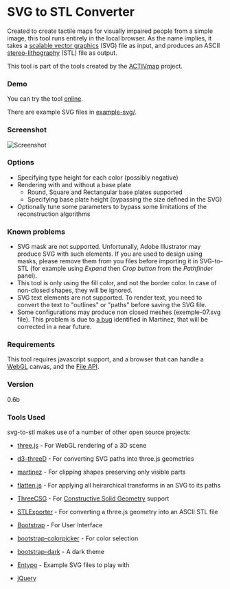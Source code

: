 # SVG to STL Converter

Created to create tactile maps for visually impaired people from a simple image, this tool runs entirely in the local browser. As the name implies, it takes a [scalable vector graphics] \(SVG\) file as input, and produces an ASCII [stereo-lithography] \(STL\) file as output.

This tool is part of the tools created by the [ACTIVmap](https://activmap.limos.fr) project.

### Demo
You can try the tool [online](https://jmtrivial.github.io/svg-to-stl/).

There are example SVG files in [example-svg/](https://github.com/jmtrivial/svg-to-stl/tree/master/example-svg/).

### Screenshot
 ![Screenshot](https://raw.githubusercontent.com/jmtrivial/svg-to-stl/master/screenshot.png)

### Options
  - Specifying type height for each color (possibly negative)
  - Rendering with and without a base plate
    - Round, Square and Rectangular base plates supported
    - Specifying base plate height (bypassing the size defined in the SVG)
  - Optionally tune some parameters to bypass some limitations of the reconstruction algorithms

### Known problems
  - SVG mask are not supported. Unfortunally, Adobe Illustrator may produce SVG with such elements. If you are used to design using masks, please remove them from you files before importing it in SVG-to-STL (for example using *Expand* then *Crop button* from the *Pathfinder* panel). 
  - This tool is only using the fill color, and not the border color. In case of non-closed shapes, they will be ignored.
  - SVG text elements are not supported. To render text, you need to convert the text to "outlines" or "paths" before saving the SVG file.
  - Some configurations may produce non closed meshes (exemple-07.svg file). This problem is due to [a bug](https://github.com/w8r/martinez/issues/124) identified in Martinez, that will be corrected in a near future.

### Requirements
This tool requires javascript support, and a browser that can handle a [WebGL] canvas, and the [File API].

### Version
0.6b

### Tools Used
svg-to-stl makes use of a number of other open source projects:

* [three.js] - For WebGL rendering of a 3D scene
* [d3-threeD] - For converting SVG paths into three.js geometries
* [martinez] - For clipping shapes preserving only visible parts
* [flatten.js] - For applying all heirarchical transforms in an SVG to its paths
* [ThreeCSG] - For [Constructive Solid Geometry] support
* [STLExporter] - For converting a three.js geometry into an ASCII STL file
* [Bootstrap] - For User Interface
* [bootstrap-colorpicker] - For color selection
* [bootstrap-dark] - A dark theme
* [Entypo] - Example SVG files to play with
* [jQuery]


   [printing press]: <https://en.wikipedia.org/wiki/Printing_press>
   [scalable vector graphics]: <https://en.wikipedia.org/wiki/Scalable_Vector_Graphics>
   [stereo-lithography]: <https://en.wikipedia.org/wiki/STL_(file_format)>
   [hosted directly from github]: <https://rawgit.com/ryancalme/svg-to-stl/master/SVGtoSTL.html>
   [example-svg/Entypo]: </example-svg/Entypo>
   [WebGL]: <https://developer.mozilla.org/en-US/docs/Web/API/WebGL_API>
   [File API]: <http://www.w3.org/TR/FileAPI/>
   [Constructive Solid Geometry]: <https://en.wikipedia.org/wiki/Constructive_solid_geometry>
   [three.js]: <https://github.com/mrdoob/three.js>
   [d3-threeD]: <https://github.com/asutherland/d3-threeD>
   [flatten.js]: <https://github.com/jmtrivial/flatten.js>
   [ThreeCSG]: <https://github.com/chandlerprall/ThreeCSG>
   [STLExporter]: <https://gist.github.com/kjlubick/fb6ba9c51df63ba0951f>
   [Spectrum]: <https://github.com/bgrins/spectrum>
   [Entypo]: <http://www.entypo.com>
   [jQuery]: <https://jquery.com/>
   [martinez]: <https://github.com/w8r/martinez/>
   [Bootstrap]: <https://getbootstrap.com/>
   [bootstrap-colorpicker]: <https://github.com/itsjavi/bootstrap-colorpicker>
   [bootstrap-dark]: <https://github.com/ForEvolve/bootstrap-dark>
   
